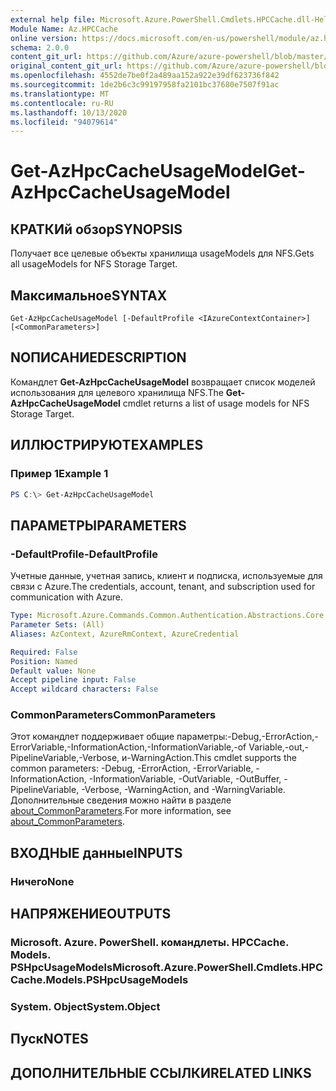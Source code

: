 ```yaml
---
external help file: Microsoft.Azure.PowerShell.Cmdlets.HPCCache.dll-Help.xml
Module Name: Az.HPCCache
online version: https://docs.microsoft.com/en-us/powershell/module/az.hpccache/get-azhpccacheusagemodels
schema: 2.0.0
content_git_url: https://github.com/Azure/azure-powershell/blob/master/src/HPCCache/HPCCache/help/Get-AzHpcCacheUsageModel.md
original_content_git_url: https://github.com/Azure/azure-powershell/blob/master/src/HPCCache/HPCCache/help/Get-AzHpcCacheUsageModel.md
ms.openlocfilehash: 4552de7be0f2a489aa152a922e39df623736f842
ms.sourcegitcommit: 1de2b6c3c99197958fa2101bc37680e7507f91ac
ms.translationtype: MT
ms.contentlocale: ru-RU
ms.lasthandoff: 10/13/2020
ms.locfileid: "94079614"
---
```

# <span data-ttu-id="bec6d-101">Get-AzHpcCacheUsageModel</span><span class="sxs-lookup"><span data-stu-id="bec6d-101">Get-AzHpcCacheUsageModel</span></span>

## <span data-ttu-id="bec6d-102">КРАТКИй обзор</span><span class="sxs-lookup"><span data-stu-id="bec6d-102">SYNOPSIS</span></span>
<span data-ttu-id="bec6d-103">Получает все целевые объекты хранилища usageModels для NFS.</span><span class="sxs-lookup"><span data-stu-id="bec6d-103">Gets all usageModels for NFS Storage Target.</span></span>

## <span data-ttu-id="bec6d-104">Максимальное</span><span class="sxs-lookup"><span data-stu-id="bec6d-104">SYNTAX</span></span>

```
Get-AzHpcCacheUsageModel [-DefaultProfile <IAzureContextContainer>] [<CommonParameters>]
```

## <span data-ttu-id="bec6d-105">NОПИСАНИЕ</span><span class="sxs-lookup"><span data-stu-id="bec6d-105">DESCRIPTION</span></span>
<span data-ttu-id="bec6d-106">Командлет **Get-AzHpcCacheUsageModel** возвращает список моделей использования для целевого хранилища NFS.</span><span class="sxs-lookup"><span data-stu-id="bec6d-106">The **Get-AzHpcCacheUsageModel** cmdlet returns a list of usage models for NFS Storage Target.</span></span>

## <span data-ttu-id="bec6d-107">ИЛЛЮСТРИРУЮТ</span><span class="sxs-lookup"><span data-stu-id="bec6d-107">EXAMPLES</span></span>

### <span data-ttu-id="bec6d-108">Пример 1</span><span class="sxs-lookup"><span data-stu-id="bec6d-108">Example 1</span></span>
```powershell
PS C:\> Get-AzHpcCacheUsageModel
```

## <span data-ttu-id="bec6d-109">ПАРАМЕТРЫ</span><span class="sxs-lookup"><span data-stu-id="bec6d-109">PARAMETERS</span></span>

### <span data-ttu-id="bec6d-110">-DefaultProfile</span><span class="sxs-lookup"><span data-stu-id="bec6d-110">-DefaultProfile</span></span>
<span data-ttu-id="bec6d-111">Учетные данные, учетная запись, клиент и подписка, используемые для связи с Azure.</span><span class="sxs-lookup"><span data-stu-id="bec6d-111">The credentials, account, tenant, and subscription used for communication with Azure.</span></span>

```yaml
Type: Microsoft.Azure.Commands.Common.Authentication.Abstractions.Core.IAzureContextContainer
Parameter Sets: (All)
Aliases: AzContext, AzureRmContext, AzureCredential

Required: False
Position: Named
Default value: None
Accept pipeline input: False
Accept wildcard characters: False
```

### <span data-ttu-id="bec6d-112">CommonParameters</span><span class="sxs-lookup"><span data-stu-id="bec6d-112">CommonParameters</span></span>
<span data-ttu-id="bec6d-113">Этот командлет поддерживает общие параметры:-Debug,-ErrorAction,-ErrorVariable,-InformationAction,-InformationVariable,-of Variable,-out,-PipelineVariable,-Verbose, и-WarningAction.</span><span class="sxs-lookup"><span data-stu-id="bec6d-113">This cmdlet supports the common parameters: -Debug, -ErrorAction, -ErrorVariable, -InformationAction, -InformationVariable, -OutVariable, -OutBuffer, -PipelineVariable, -Verbose, -WarningAction, and -WarningVariable.</span></span> <span data-ttu-id="bec6d-114">Дополнительные сведения можно найти в разделе [about_CommonParameters](http://go.microsoft.com/fwlink/?LinkID=113216).</span><span class="sxs-lookup"><span data-stu-id="bec6d-114">For more information, see [about_CommonParameters](http://go.microsoft.com/fwlink/?LinkID=113216).</span></span>

## <span data-ttu-id="bec6d-115">ВХОДНЫЕ данные</span><span class="sxs-lookup"><span data-stu-id="bec6d-115">INPUTS</span></span>

### <span data-ttu-id="bec6d-116">Ничего</span><span class="sxs-lookup"><span data-stu-id="bec6d-116">None</span></span>

## <span data-ttu-id="bec6d-117">НАПРЯЖЕНИЕ</span><span class="sxs-lookup"><span data-stu-id="bec6d-117">OUTPUTS</span></span>

### <span data-ttu-id="bec6d-118">Microsoft. Azure. PowerShell. командлеты. HPCCache. Models. PSHpcUsageModels</span><span class="sxs-lookup"><span data-stu-id="bec6d-118">Microsoft.Azure.PowerShell.Cmdlets.HPCCache.Models.PSHpcUsageModels</span></span>

### <span data-ttu-id="bec6d-119">System. Object</span><span class="sxs-lookup"><span data-stu-id="bec6d-119">System.Object</span></span>
## <span data-ttu-id="bec6d-120">Пуск</span><span class="sxs-lookup"><span data-stu-id="bec6d-120">NOTES</span></span>

## <span data-ttu-id="bec6d-121">ДОПОЛНИТЕЛЬНЫЕ ССЫЛКИ</span><span class="sxs-lookup"><span data-stu-id="bec6d-121">RELATED LINKS</span></span>
